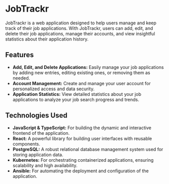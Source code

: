 # JobTrackr

JobTrackr is a web application designed to help users manage and keep track of their job applications. With JobTrackr, users can add, edit, and delete their job applications, manage their accounts, and view insightful statistics about their application history. 

## Features

- **Add, Edit, and Delete Applications:** Easily manage your job applications by adding new entries, editing existing ones, or removing them as needed.
- **Account Management:** Create and manage your user account for personalized access and data security.
- **Application Statistics:** View detailed statistics about your job applications to analyze your job search progress and trends.

## Technologies Used

- **JavaScript & TypeScript:** For building the dynamic and interactive frontend of the application.
- **React:** A powerful library for building user interfaces with reusable components.
- **PostgreSQL:** A robust relational database management system used for storing application data.
- **Kubernetes:** For orchestrating containerized applications, ensuring scalability and high availability.
- **Ansible:** For automating the deployment and configuration of the application.

